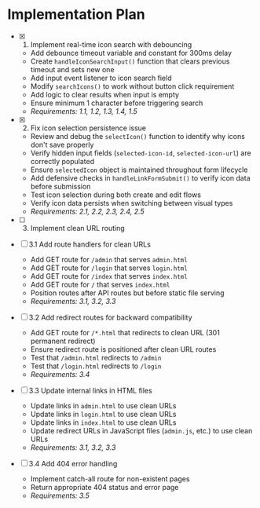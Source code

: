 # Implementation Plan

- [x] 1. Implement real-time icon search with debouncing





  - Add debounce timeout variable and constant for 300ms delay
  - Create `handleIconSearchInput()` function that clears previous timeout and sets new one
  - Add input event listener to icon search field
  - Modify `searchIcons()` to work without button click requirement
  - Add logic to clear results when input is empty
  - Ensure minimum 1 character before triggering search
  - _Requirements: 1.1, 1.2, 1.3, 1.4, 1.5_

- [x] 2. Fix icon selection persistence issue





  - Review and debug the `selectIcon()` function to identify why icons don't save properly
  - Verify hidden input fields (`selected-icon-id`, `selected-icon-url`) are correctly populated
  - Ensure `selectedIcon` object is maintained throughout form lifecycle
  - Add defensive checks in `handleLinkFormSubmit()` to verify icon data before submission
  - Test icon selection during both create and edit flows
  - Verify icon data persists when switching between visual types
  - _Requirements: 2.1, 2.2, 2.3, 2.4, 2.5_

- [ ] 3. Implement clean URL routing
- [ ] 3.1 Add route handlers for clean URLs
  - Add GET route for `/admin` that serves `admin.html`
  - Add GET route for `/login` that serves `login.html`
  - Add GET route for `/index` that serves `index.html`
  - Add GET route for `/` that serves `index.html`
  - Position routes after API routes but before static file serving
  - _Requirements: 3.1, 3.2, 3.3_

- [ ] 3.2 Add redirect routes for backward compatibility
  - Add GET route for `/*.html` that redirects to clean URL (301 permanent redirect)
  - Ensure redirect route is positioned after clean URL routes
  - Test that `/admin.html` redirects to `/admin`
  - Test that `/login.html` redirects to `/login`
  - _Requirements: 3.4_

- [ ] 3.3 Update internal links in HTML files
  - Update links in `admin.html` to use clean URLs
  - Update links in `login.html` to use clean URLs
  - Update links in `index.html` to use clean URLs
  - Update redirect URLs in JavaScript files (`admin.js`, etc.) to use clean URLs
  - _Requirements: 3.1, 3.2, 3.3_

- [ ] 3.4 Add 404 error handling
  - Implement catch-all route for non-existent pages
  - Return appropriate 404 status and error page
  - _Requirements: 3.5_
